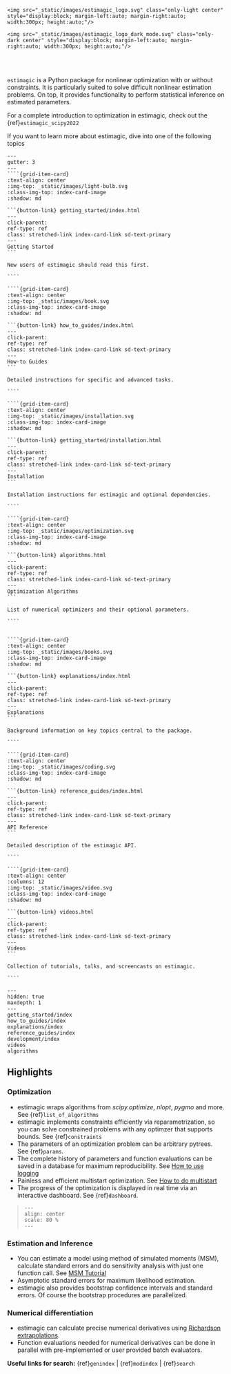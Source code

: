 <div style="padding-top: 50px;">
</div>

```{raw} html
<img src="_static/images/estimagic_logo.svg" class="only-light center" style="display:block; margin-left:auto; margin-right:auto; width:300px; height:auto;"/>

<img src="_static/images/estimagic_logo_dark_mode.svg" class="only-dark center" style="display:block; margin-left:auto; margin-right:auto; width:300px; height:auto;"/>
```

<br>
<br>

`estimagic` is a Python package for nonlinear optimization with or without constraints.
It is particularly suited to solve difficult nonlinear estimation problems. On top, it
provides functionality to perform statistical inference on estimated parameters.

For a complete introduction to optimization in estimagic, check out the
{ref}`estimagic_scipy2022`

If you want to learn more about estimagic, dive into one of the following topics

`````{grid} 1 2 2 2
---
gutter: 3
---
````{grid-item-card}
:text-align: center
:img-top: _static/images/light-bulb.svg
:class-img-top: index-card-image
:shadow: md

```{button-link} getting_started/index.html
---
click-parent:
ref-type: ref
class: stretched-link index-card-link sd-text-primary
---
Getting Started
```

New users of estimagic should read this first.

````

````{grid-item-card}
:text-align: center
:img-top: _static/images/book.svg
:class-img-top: index-card-image
:shadow: md

```{button-link} how_to_guides/index.html
---
click-parent:
ref-type: ref
class: stretched-link index-card-link sd-text-primary
---
How-to Guides
```

Detailed instructions for specific and advanced tasks.

````

````{grid-item-card}
:text-align: center
:img-top: _static/images/installation.svg
:class-img-top: index-card-image
:shadow: md

```{button-link} getting_started/installation.html
---
click-parent:
ref-type: ref
class: stretched-link index-card-link sd-text-primary
---
Installation
```

Installation instructions for estimagic and optional dependencies.

````

````{grid-item-card}
:text-align: center
:img-top: _static/images/optimization.svg
:class-img-top: index-card-image
:shadow: md

```{button-link} algorithms.html
---
click-parent:
ref-type: ref
class: stretched-link index-card-link sd-text-primary
---
Optimization Algorithms
```

List of numerical optimizers and their optional parameters.

````


````{grid-item-card}
:text-align: center
:img-top: _static/images/books.svg
:class-img-top: index-card-image
:shadow: md

```{button-link} explanations/index.html
---
click-parent:
ref-type: ref
class: stretched-link index-card-link sd-text-primary
---
Explanations
```

Background information on key topics central to the package.

````

````{grid-item-card}
:text-align: center
:img-top: _static/images/coding.svg
:class-img-top: index-card-image
:shadow: md

```{button-link} reference_guides/index.html
---
click-parent:
ref-type: ref
class: stretched-link index-card-link sd-text-primary
---
API Reference
```

Detailed description of the estimagic API.

````

````{grid-item-card}
:text-align: center
:columns: 12
:img-top: _static/images/video.svg
:class-img-top: index-card-image
:shadow: md

```{button-link} videos.html
---
click-parent:
ref-type: ref
class: stretched-link index-card-link sd-text-primary
---
Videos
```

Collection of tutorials, talks, and screencasts on estimagic.

````

`````

```{toctree}
---
hidden: true
maxdepth: 1
---
getting_started/index
how_to_guides/index
explanations/index
reference_guides/index
development/index
videos
algorithms
```

## Highlights

### Optimization

- estimagic wraps algorithms from *scipy.optimize*, *nlopt*, *pygmo* and more. See
  {ref}`list_of_algorithms`
- estimagic implements constraints efficiently via reparametrization, so you can solve
  constrained problems with any optimzer that supports bounds. See {ref}`constraints`
- The parameters of an optimization problem can be arbitrary pytrees. See {ref}`params`.
- The complete history of parameters and function evaluations can be saved in a database
  for maximum reproducibility. See [How to use logging]
- Painless and efficient multistart optimization. See [How to do multistart]
- The progress of the optimization is displayed in real time via an interactive
  dashboard. See {ref}`dashboard`.

> ```{image} _static/images/dashboard.gif
> ---
> align: center
> scale: 80 %
> ---
> ```

### Estimation and Inference

- You can estimate a model using method of simulated moments (MSM), calculate standard
  errors and do sensitivity analysis with just one function call. See [MSM Tutorial]
- Asymptotic standard errors for maximum likelihood estimation.
- estimagic also provides bootstrap confidence intervals and standard errors. Of course
  the bootstrap procedures are parallelized.

### Numerical differentiation

- estimagic can calculate precise numerical derivatives using
  [Richardson extrapolations](https://en.wikipedia.org/wiki/Richardson_extrapolation).
- Function evaluations needed for numerical derivatives can be done in parallel with
  pre-implemented or user provided batch evaluators.

**Useful links for search:** {ref}`genindex` | {ref}`modindex` | {ref}`search`

[how to do multistart]: how_to_guides/optimization/how_to_do_multistart_optimizations
[how to use logging]: how_to_guides/optimization/how_to_use_logging
[msm tutorial]: getting_started/estimation/first_msm_estimation_with_estimagic
